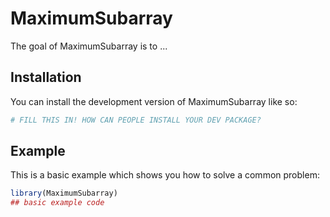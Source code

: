 
# MaximumSubarray

<!-- badges: start -->
<!-- badges: end -->

The goal of MaximumSubarray is to ...

## Installation

You can install the development version of MaximumSubarray like so:

``` r
# FILL THIS IN! HOW CAN PEOPLE INSTALL YOUR DEV PACKAGE?
```

## Example

This is a basic example which shows you how to solve a common problem:

``` r
library(MaximumSubarray)
## basic example code
```

